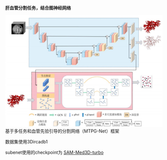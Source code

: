 **肝血管分割任务，结合图神经网络**

![img.png](img.png)
基于多任务和血管先验引导的分割网络（MTPG-Net）框架

数据集使用3Dircadb1

subenet使用的checkpoint为 [SAM-Med3D-turbo](https://drive.google.com/file/d/1MuqYRQKIZb4YPtEraK8zTKKpp-dUQIR9/view?usp=sharing)
